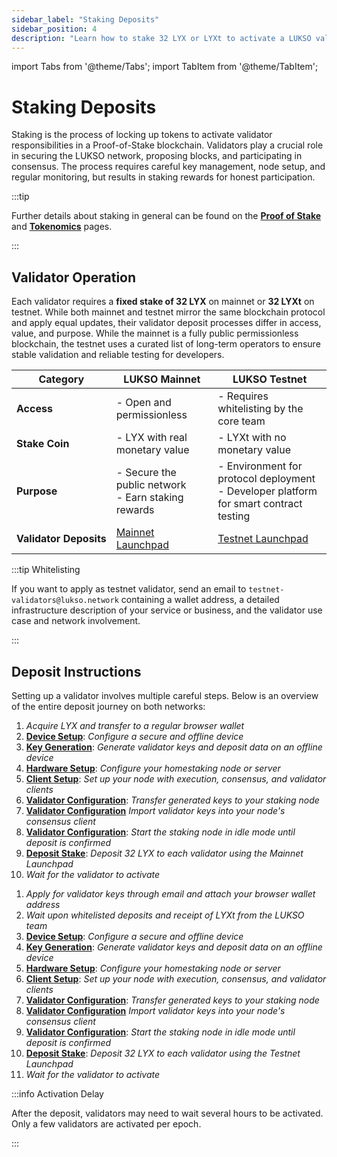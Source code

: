 ```yaml
---
sidebar_label: "Staking Deposits"
sidebar_position: 4
description: "Learn how to stake 32 LYX or LYXt to activate a LUKSO validator on mainnet or testnet, including key generation, deposit steps, and setup requirements."
---
```


import Tabs from '@theme/Tabs';
import TabItem from '@theme/TabItem';

# Staking Deposits

Staking is the process of locking up tokens to activate validator responsibilities in a Proof-of-Stake blockchain. Validators play a crucial role in securing the LUKSO network, proposing blocks, and participating in consensus. The process requires careful key management, node setup, and regular monitoring, but results in staking rewards for honest participation.

:::tip

Further details about staking in general can be found on the [**Proof of Stake**](/docs/theory/blockchain-knowledge/proof-of-stake.md) and [**Tokenomics**](/docs/theory/blockchain-knowledge/tokenomics.md) pages.

:::

## Validator Operation

Each validator requires a **fixed stake of 32 LYX** on mainnet or **32 LYXt** on testnet. While both mainnet and testnet mirror the same blockchain protocol and apply equal updates, their validator deposit processes differ in access, value, and purpose. While the mainnet is a fully public permissionless blockchain, the testnet uses a curated list of long-term operators to ensure stable validation and reliable testing for developers.

| Category                              | LUKSO Mainnet                                                  | LUKSO Testnet                                                                                |
| ------------------------------------- | -------------------------------------------------------------- | -------------------------------------------------------------------------------------------- |
| <nobr> **Access** </nobr>             | - Open and permissionless                                      | - Requires whitelisting by the core team                                                     |
| <nobr> **Stake Coin** </nobr>         | - LYX with real monetary value                                 | - LYXt with no monetary value                                                                |
| <nobr> **Purpose** </nobr>            | - Secure the public network <br /> - Earn staking rewards      | - Environment for protocol deployment <br /> - Developer platform for smart contract testing |
| <nobr> **Validator Deposits** </nobr> | [Mainnet Launchpad](https://deposit.mainnet.lukso.network/en/) | [Testnet Launchpad](https://deposit.testnet.lukso.network/en/)                               |

:::tip Whitelisting

If you want to apply as testnet validator, send an email to `testnet-validators@lukso.network` containing a wallet address, a detailed infrastructure description of your service or business, and the validator use case and network involvement.

:::

## Deposit Instructions

Setting up a validator involves multiple careful steps. Below is an overview of the entire deposit journey on both networks:

<Tabs>
<TabItem value="mainnet" label="Mainnet">

1. _Acquire LYX and transfer to a regular browser wallet_
2. [**Device Setup**](/docs/guides/validator-setup/precautions.md): _Configure a secure and offline device_
3. [**Key Generation**](/docs/guides/validator-setup/wagyu-key-generation.md): _Generate validator keys and deposit data on an offline device_
4. [**Hardware Setup**](/docs/guides/hardware-setup/introduction.md): _Configure your homestaking node or server_
5. [**Client Setup**](/docs/guides/client-setup/router-port-arrangement.md): _Set up your node with execution, consensus, and validator clients_
6. [**Validator Configuration**](/docs/guides/client-setup/validator-configuration.md): _Transfer generated keys to your staking node_
7. [**Validator Configuration**](/docs/guides/client-setup/validator-configuration.md) _Import validator keys into your node's consensus client_
8. [**Validator Configuration**](/docs/guides/client-setup/validator-configuration.md): _Start the staking node in idle mode until deposit is confirmed_
9. [**Deposit Stake**](/docs/guides/validator-setup/launchpad-walkthrough.md): _Deposit 32 LYX to each validator using the Mainnet Launchpad_
10. _Wait for the validator to activate_

</TabItem>

<TabItem value="testnet" label="Testnet">

1. _Apply for validator keys through email and attach your browser wallet address_
2. _Wait upon whitelisted deposits and receipt of LYXt from the LUKSO team_
3. [**Device Setup**](/docs/guides/validator-setup/precautions.md): _Configure a secure and offline device_
4. [**Key Generation**](/docs/guides/validator-setup/wagyu-key-generation.md): _Generate validator keys and deposit data on an offline device_
5. [**Hardware Setup**](/docs/guides/hardware-setup/introduction.md): _Configure your homestaking node or server_
6. [**Client Setup**](/docs/guides/client-setup/router-port-arrangement.md): _Set up your node with execution, consensus, and validator clients_
7. [**Validator Configuration**](/docs/guides/client-setup/validator-configuration.md): _Transfer generated keys to your staking node_
8. [**Validator Configuration**](/docs/guides/client-setup/validator-configuration.md) _Import validator keys into your node's consensus client_
9. [**Validator Configuration**](/docs/guides/client-setup/validator-configuration.md): _Start the staking node in idle mode until deposit is confirmed_
10. [**Deposit Stake**](/docs/guides/validator-setup/launchpad-walkthrough.md): _Deposit 32 LYX to each validator using the Testnet Launchpad_
11. _Wait for the validator to activate_

</TabItem>
</Tabs>

:::info Activation Delay

After the deposit, validators may need to wait several hours to be activated. Only a few validators are activated per epoch.

:::
